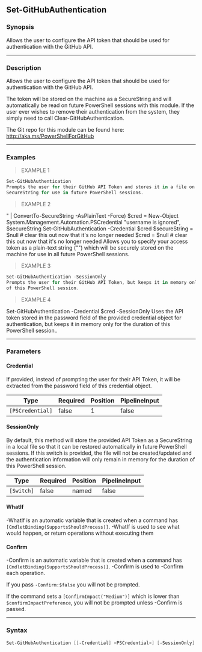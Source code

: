 Set-GitHubAuthentication
------------------------

### Synopsis
Allows the user to configure the API token that should be used for authentication
with the GitHub API.

---

### Description

Allows the user to configure the API token that should be used for authentication
with the GitHub API.

The token will be stored on the machine as a SecureString and will automatically
be read on future PowerShell sessions with this module.  If the user ever wishes
to remove their authentication from the system, they simply need to call
Clear-GitHubAuthentication.

The Git repo for this module can be found here: http://aka.ms/PowerShellForGitHub

---

### Examples
> EXAMPLE 1

```PowerShell
Set-GitHubAuthentication
Prompts the user for their GitHub API Token and stores it in a file on the machine as a
SecureString for use in future PowerShell sessions.
```
> EXAMPLE 2

" | ConvertTo-SecureString -AsPlainText -Force)
$cred = New-Object System.Management.Automation.PSCredential "username is ignored", $secureString
Set-GitHubAuthentication -Credential $cred
$secureString = $null # clear this out now that it's no longer needed
$cred = $null # clear this out now that it's no longer needed
Allows you to specify your access token as a plain-text string ("<Your Access Token>")
which will be securely stored on the machine for use in all future PowerShell sessions.
> EXAMPLE 3

```PowerShell
Set-GitHubAuthentication -SessionOnly
Prompts the user for their GitHub API Token, but keeps it in memory only for the duration
of this PowerShell session.
```
> EXAMPLE 4

Set-GitHubAuthentication -Credential $cred -SessionOnly
Uses the API token stored in the password field of the provided credential object for
authentication, but keeps it in memory only for the duration of this PowerShell session..

---

### Parameters
#### **Credential**
If provided, instead of prompting the user for their API Token, it will be extracted
from the password field of this credential object.

|Type            |Required|Position|PipelineInput|
|----------------|--------|--------|-------------|
|`[PSCredential]`|false   |1       |false        |

#### **SessionOnly**
By default, this method will store the provided API Token as a SecureString in a local
file so that it can be restored automatically in future PowerShell sessions.  If this
switch is provided, the file will not be created/updated and the authentication information
will only remain in memory for the duration of this PowerShell session.

|Type      |Required|Position|PipelineInput|
|----------|--------|--------|-------------|
|`[Switch]`|false   |named   |false        |

#### **WhatIf**
-WhatIf is an automatic variable that is created when a command has ```[CmdletBinding(SupportsShouldProcess)]```.
-WhatIf is used to see what would happen, or return operations without executing them
#### **Confirm**
-Confirm is an automatic variable that is created when a command has ```[CmdletBinding(SupportsShouldProcess)]```.
-Confirm is used to -Confirm each operation.

If you pass ```-Confirm:$false``` you will not be prompted.

If the command sets a ```[ConfirmImpact("Medium")]``` which is lower than ```$confirmImpactPreference```, you will not be prompted unless -Confirm is passed.

---

### Syntax
```PowerShell
Set-GitHubAuthentication [[-Credential] <PSCredential>] [-SessionOnly] [-WhatIf] [-Confirm] [<CommonParameters>]
```
